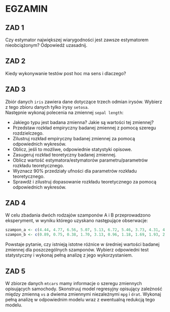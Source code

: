 # EGZAMIN

## ZAD 1  
Czy estymator największej wiarygodności jest zawsze estymatorem nieobciążonym? Odpowiedź uzasadnij.  

## ZAD 2  
Kiedy wykonywanie testów post hoc ma sens i dlaczego?  

## ZAD 3  
Zbiór danych `iris` zawiera dane dotyczące trzech odmian irysów. Wybierz z tego zbioru danych tylko irysy `setosa`.  
Następnie wykonaj polecenia na zmiennej `sepal length`:  
- Jakiego typu jest badana zmienna? Jakie są wartości tej zmiennej?  
- Przedstaw rozkład empiryczny badanej zmiennej z pomocą szeregu rozdzielczego.  
- Zilustruj rozkład empiryczny badanej zmiennej za pomocą odpowiednich wykresów.  
- Oblicz, jeśli to możliwe, odpowiednie statystyki opisowe.  
- Zasugeruj rozkład teoretyczny badanej zmiennej.  
- Oblicz wartość estymatora/estymatorów parametru/parametrów rozkładu teoretycznego.  
- Wyznacz 90% przedziały ufności dla parametrów rozkładu teoretycznego.  
- Sprawdź i zilustruj dopasowanie rozkładu teoretycznego za pomocą odpowiednich wykresów.  

## ZAD 4  
W celu zbadania dwóch rodzajów szamponów A i B przeprowadzono eksperyment, w wyniku którego uzyskano następujące obserwacje:  
```r
szampon_a <- c(4.44, 4.77, 6.56, 5.07, 5.13, 6.72, 5.46, 3.73, 4.31, 4.55)  
szampon_b <- c(0.89, 0.75, 0.38, 1.70, 3.13, 0.96, 1.18, 1.69, 1.93, 2.97, 2.70)  
````

Powstaje pytanie, czy istnieją istotne różnice w średniej wartości badanej zmiennej dla poszczególnych szamponów.
Wybierz odpowiedni test statystyczny i wykonaj pełną analizę z jego wykorzystaniem.

## ZAD 5

W zbiorze danych `mtcars` mamy informacje o szeregu zmiennych opisujących samochody.
Skonstruuj model regresyjny opisujący zależność między zmienną `vs` a dwiema zmiennymi niezależnymi `mpg` i `drat`.
Wykonaj pełną analizę w odpowiednim modelu wraz z ewentualną redukcją tego modelu.

```
```
